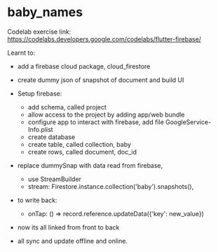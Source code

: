 # baby_names

Codelab exercise link: https://codelabs.developers.google.com/codelabs/flutter-firebase/

Learnt to:
- add a firebase cloud package, cloud_firestore 
- create dummy json of snapshot of document and build UI
- Setup firebase:
  - add schema, called project
  - allow access to the project by adding app/web bundle
  - configure app to interact with firebase, add file GoogleService-Info.plist
  - create database
  - create table, called collection, baby
  - create rows, called document, doc_id
- replace dummySnap with data read from firebase, 
  - use StreamBuilder
  - stream: Firestore.instance.collection('baby').snapshots(),

- to write back:
  - onTap: () => record.reference.updateData({'key': new_value})
- now its all linked from front to back
- all sync and update offline and online.
